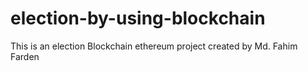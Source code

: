 # election-by-using-blockchain
This is an election Blockchain ethereum project created by Md. Fahim Farden
